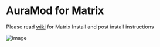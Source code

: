 
# AuraMod for Matrix

Please read [wiki](https://github.com/SerpentDrago/skin.auramod/wiki) for Matrix Install  and post install instructions 

![image](https://user-images.githubusercontent.com/21133858/119548063-d2253d80-bd63-11eb-8db7-a1d6062788b2.png)
